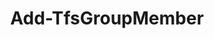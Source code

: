 ﻿---
title: Add-TfsGroupMember
breadcrumbs: [ "Identity", "Group" ]
parent: "Identity.Group"
description: "Adds group members to an Azure DevOps group."
remarks: 
parameterSets: 
  "_All_": [ Collection, Group, Member ] 
  "__AllParameterSets":  
    Member: 
      type: "object"  
      position: "0"  
      required: true  
    Group: 
      type: "object"  
      position: "1"  
      required: true  
    Collection: 
      type: "object" 
parameters: 
  - name: "Member" 
    description: "Specifies the member (user or group) to add to the given group." 
    required: true 
    globbing: false 
    pipelineInput: "true (ByValue)" 
    position: 0 
    type: "object" 
  - name: "Group" 
    description: "Specifies the group to which the member is added." 
    required: true 
    globbing: false 
    position: 1 
    type: "object" 
  - name: "Collection" 
    description: "Specifies the URL to the Team Project Collection or Azure DevOps Organization to connect to, a TfsTeamProjectCollection object (Windows PowerShell only), or a VssConnection object. You can also connect to an Azure DevOps Services organizations by simply providing its name instead of the full URL. For more details, see the Get-TfsTeamProjectCollection cmdlet. When omitted, it defaults to the connection set by Connect-TfsTeamProjectCollection (if any)." 
    globbing: false 
    type: "object"
inputs: 
  - type: "System.Object" 
    description: "Specifies the member (user or group) to add to the given group."
outputs: 
notes: 
relatedLinks: 
  - text: "Online Version:" 
    uri: "https://tfscmdlets.dev/Cmdlets/Identity/Group/Add-TfsGroupMember"
aliases: 
examples: 
---
